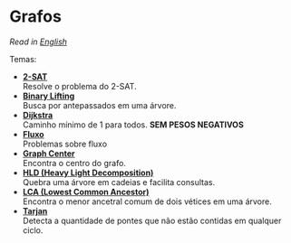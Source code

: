 # Grafos

*Read in [English](README.en.md)*

Temas:
* [**2-SAT**](2-SAT)  
Resolve o problema do 2-SAT.
* [**Binary Lifting**](Binary%20Lifting)  
Busca por antepassados em uma árvore.
* [**Dijkstra**](Dijkstra)  
Caminho mínimo de 1 para todos. **SEM PESOS NEGATIVOS**
* [**Fluxo**](Fluxo)  
Problemas sobre fluxo
* [**Graph Center**](Graph%20Center)  
Encontra o centro do grafo.
* [**HLD (Heavy Light Decomposition)**](HLD)  
Quebra uma árvore em cadeias e facilita consultas.
* [**LCA (Lowest Common Ancestor)**](LCA)  
Encontra o menor ancetral comum de dois vétices em uma árvore. 
* [**Tarjan**](Tarjan)  
Detecta a quantidade de pontes que não estão contidas em qualquer ciclo.

